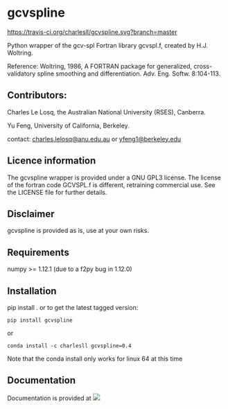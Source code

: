 # gcvspline

https://travis-ci.org/charlesll/gcvspline.svg?branch=master

Python wrapper of the gcv-spl Fortran library gcvspl.f, created by H.J. Woltring.

Reference: Woltring, 1986, A FORTRAN package for generalized, cross-validatory spline smoothing and differentiation. Adv. Eng. Softw. 8:104-113. 

## Contributors:

Charles Le Losq, the Australian National University (RSES), Canberra.

Yu Feng, University of California, Berkeley.

contact: charles.lelosq@anu.edu.au or yfeng1@berkeley.edu

## Licence information

The gcvspline wrapper is provided under a GNU GPL3 license. The license of the fortran code GCVSPL.f is different, retraining commercial use. See the LICENSE file for further details.

## Disclaimer

gcvspline is provided as is, use at your own risks.

## Requirements

numpy >= 1.12.1 (due to a f2py bug in 1.12.0)

## Installation

pip install . or to get the latest tagged version:

	pip install gcvspline

or

	conda install -c charlesll gcvspline=0.4

Note that the conda install only works for linux 64 at this time

## Documentation

Documentation is provided at [![](https://img.shields.io/badge/docs-stable-blue.svg)](https://charlesll.github.io/gcvspline/)
